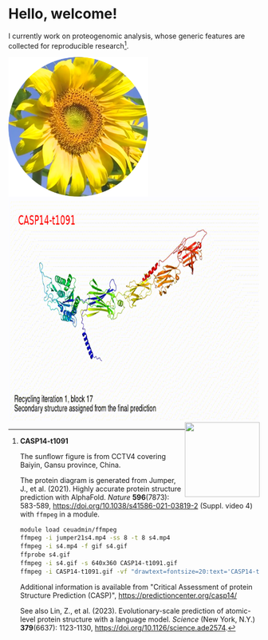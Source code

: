 # Hello, welcome!

I currently work on proteogenomic analysis, whose generic features are collected for reproducible research[^t1091].

<img src="https://github.com/jinghuazhao/jinghuazhao/blob/master/gansubaiyin-circle.png" align="left" height=280 width=280>
<img src="https://github.com/jinghuazhao/jinghuazhao/blob/master/CASP14-t1091-text.gif" height=450 width=800>
<img src="https://jinghuazhao.github.io/assets/images/qr-logo.svg" align="right" width=150 height=150>

[^t1091]: **CASP14-t1091**

    The sunflowr figure is from CCTV4 covering Baiyin, Gansu province, China.

    The protein diagram is generated from Jumper, J., et al. (2021). Highly accurate protein structure prediction with AlphaFold. *Nature* **596**(7873): 583-589,
    <https://doi.org/10.1038/s41586-021-03819-2> (Suppl. video 4) with `ffmpeg` in a module.

    ```bash
    module load ceuadmin/ffmpeg
    ffmpeg -i jumper21s4.mp4 -ss 8 -t 8 s4.mp4
    ffmpeg -i s4.mp4 -f gif s4.gif
    ffprobe s4.gif
    ffmpeg -i s4.gif -s 640x360 CASP14-t1091.gif
    ffmpeg -i CASP14-t1091.gif -vf "drawtext=fontsize=20:text='CASP14-t1091':fontcolor=red:x=25:y=30" CASP14-t1091-text.gif
    ```

    Additional information is available from "Critical Assessment of protein Structure Prediction (CASP)", <https://predictioncenter.org/casp14/>

    See also Lin, Z., et al. (2023). Evolutionary-scale prediction of atomic-level protein structure with a language model. *Science* (New York, N.Y.) **379**(6637): 1123-1130, <https://doi.org/10.1126/science.ade2574>.
